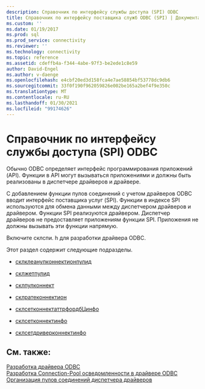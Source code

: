 ```yaml
---
description: Справочник по интерфейсу службы доступа (SPI) ODBC
title: Справочник по интерфейсу поставщика служб ODBC (SPI) | Документация Майкрософт
ms.custom: ''
ms.date: 01/19/2017
ms.prod: sql
ms.prod_service: connectivity
ms.reviewer: ''
ms.technology: connectivity
ms.topic: reference
ms.assetid: cdeffb4a-f344-4abe-97f3-be2ede1c8e59
author: David-Engel
ms.author: v-daenge
ms.openlocfilehash: e4cbf20ed3d158fca4e7ae58854bf53778dc9db6
ms.sourcegitcommit: 33f0f190f962059826e002be165a2bef4f9e350c
ms.translationtype: MT
ms.contentlocale: ru-RU
ms.lasthandoff: 01/30/2021
ms.locfileid: "99174626"
---
```

# <a name="odbc-service-provider-interface-spi-reference"></a>Справочник по интерфейсу службы доступа (SPI) ODBC
Обычно ODBC определяет интерфейс программирования приложений (API). Функции в API могут вызываться приложениями и должны быть реализованы в диспетчере драйверов и драйвере.  
  
 С добавлением функции пулов соединений с учетом драйверов ODBC вводит интерфейс поставщика услуг (SPI). Функции в индексе SPI используются для обмена данными между диспетчером драйверов и драйвером. Функции SPI реализуются драйвером. Диспетчер драйверов не предоставляет приложениям функции SPI. Приложения не должны вызывать эти функции напрямую.  
  
 Включите склспи. h для разработки драйвера ODBC.  
  
 Этот раздел содержит следующие подразделы.  
  
-   [склклеанупконнектионпулид](../../../odbc/reference/syntax/sqlcleanupconnectionpoolid-function.md)  
  
-   [склжетпулид](../../../odbc/reference/syntax/sqlgetpoolid-function.md)  
  
-   [склпулконнект](../../../odbc/reference/syntax/sqlpoolconnect-function.md)  
  
-   [склратеконнектион](../../../odbc/reference/syntax/sqlrateconnection-function.md)  
  
-   [склсетконнектаттрфордбЦинфо](../../../odbc/reference/syntax/sqlsetconnectattrfordbcinfo-function.md)  
  
-   [склсетконнектинфо](../../../odbc/reference/syntax/sqlsetconnectinfo-function.md)  
  
-   [склсетдриверконнектинфо](../../../odbc/reference/syntax/installation-and-configuration-wwi-oltp.md)  
  
## <a name="see-also"></a>См. также:  
 [Разработка драйвера ODBC](../../../odbc/reference/develop-driver/developing-an-odbc-driver.md)   
 [Разработка Connection-Pool осведомленности в драйвере ODBC](../../../odbc/reference/develop-driver/developing-connection-pool-awareness-in-an-odbc-driver.md)   
 [Организация пулов соединений диспетчера драйверов](../../../odbc/reference/develop-app/driver-manager-connection-pooling.md)
